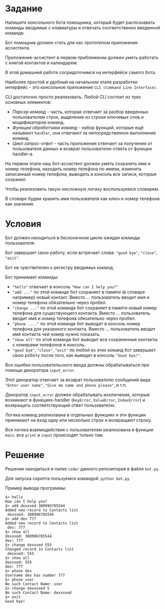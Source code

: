 # Задание

Напишите консольного бота помощника, который будет распознавать команды вводимые с клавиатуры и отвечать соответственно введенной команде.

Бот помощник должен стать для нас прототипом приложения-ассистента.

Приложение-ассистент в первом приближении должен уметь работать с книгой контактов и календарем.

В этой домашней работе сосредоточимся на интерфейсе самого бота.

Наиболее простой и удобный на начальном этапе разработки интерфейс - это консольное приложение `CLI (Command Line Interface)`.

CLI достаточно просто реализовать. Любой CLI состоит из трех основных элементов:
* *Парсер команд* - часть, которая отвечает за разбор введенных пользователем строк, выделение из строки ключевых слов и модификаторов команд.
* *Функции обработчики команд* - набор функций, которые ещё называют `handler`, они отвечают за непосредственное выполнение команд.
* *Цикл запрос-ответ* - часть приложения отвечает за получения от пользователя данных и возврат пользователю ответа от функции handler-а.

На первом этапе наш бот-ассистент должен уметь сохранять имя и номер телефона, находить номер телефона по имени, изменять записанный номер телефона, выводить в консоль все записи, которые сохранил. 

Чтобы реализовать такую несложную логику воспользуемся словарем. 

В словаре будем хранить имя пользователя как ключ и номер телефона как значение.

# Условия

Бот должен находиться в бесконечном цикле ожидая команды пользователя.

Бот завершает свою работу, если встречает слова: `"good bye"`, `"close"`, `"exit"`.

Бот не чувствителен к регистру вводимых команд.

Бот принимает команды:
* `"hello"` отвечает в консоль `"How can I help you?"`
* `"add ..."` по этой команде бот сохраняет в памяти (в словаре например) новый контакт. Вместо ... пользователь вводит имя и номер телефона обязательно через пробел.
* `"change ..."` по этой команде бот сохраняет в памяти новый номер телефона для существующего контакта. Вместо ... пользователь вводит имя и номер телефона обязательно через пробел.
* `"phone ...."` по этой команде бот выводит в консоль номер телефона для указанного контакта. Вместо ... пользователь вводит имя контакта чей номер нужно показать.
* `"show all"` по этой команде бот выводит все сохраненные контакты с номерами телефонов в консоль.
* `"good bye"`, `"close"`, `"exit"` по любой из этих команд бот завершает свою роботу после того, как выведет в консоль `"Good bye!"`.

Все ошибки пользовательского ввода должны обрабатываться при помощи декоратора `input_error`.

Этот декоратор отвечает за возврат пользователю сообщений вида `"Enter user name"`, `"Give me name and phone please"`, и т.п. 

Декоратор `input_error` должен обрабатывать исключения, которые возникают в функциях-handler (`KeyError`, `ValueError`, `IndexError`) и возвращать соответствующий ответ пользователю.

Логика команд реализована в отдельных функциях и эти функции принимают на вход одну или несколько строк и возвращают строку.

Вся логика взаимодействия с пользователем реализована в функции `main`, все `print` и `input` происходят только там.

# Решение
Решение находиться в папке `code/` данного репозитория в файле `bot.py`.

Для запуска скрипта пользуемся командой: `python bot.py`.

Пример вывода программы:
```
$> hello
How can I help you?
$> add dexxxed 380996785544
Added new record to Contacts list
 dexxxed: 380996785544
$> add dex 777
Added new record to Contacts list
 dex: 777
$> show all
dexxxed: 380996785544
dex: 777
$> change dexxxed 555
Changed record in Contacts list
 dexxxed: 555
$> show all
dexxxed: 555
dex: 777
$> phone dex
Username dex has number 777
$> phone user
No such Contact Name: user
$> change dexxxxed 5
No such Contact Name: dexxxxed
$> exit
Good bye!
```
